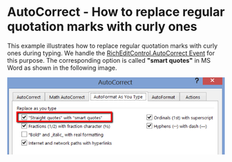 # AutoCorrect - How to replace regular quotation marks with curly ones


<p>This example illustrates how to replace regular quotation marks with curly ones during typing. We handle the <a href="http://documentation.devexpress.com/#WindowsForms/DevExpressXtraRichEditRichEditControl_AutoCorrecttopic">RichEditControl.AutoCorrect Event</a> for this purpose. The corresponding option is called <strong>"smart quotes"</strong> in MS Word as shown in the following image.</p><p></p><p><img src="https://raw.githubusercontent.com/DevExpress-Examples/autocorrect-how-to-replace-regular-quotation-marks-with-curly-ones-e4707/13.1.5+/media/e601982e-0f5b-4206-9c05-f197f764daf6.png"></p>

<br/>


